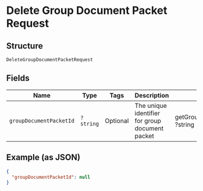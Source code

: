 
# Delete Group Document Packet Request

## Structure

`DeleteGroupDocumentPacketRequest`

## Fields

| Name | Type | Tags | Description | Getter | Setter |
|  --- | --- | --- | --- | --- | --- |
| `groupDocumentPacketId` | `?string` | Optional | The unique identifier for group document packet | getGroupDocumentPacketId(): ?string | setGroupDocumentPacketId(?string groupDocumentPacketId): void |

## Example (as JSON)

```json
{
  "groupDocumentPacketId": null
}
```

